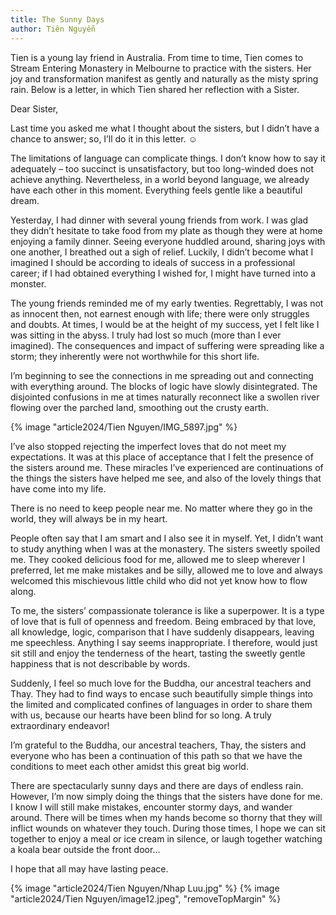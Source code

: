 ```yaml
---
title: The Sunny Days
author: Tiên Nguyễn
---
```


<p class="editors-preface">Tien is a young lay friend in Australia. From time to time, Tien comes to Stream Entering Monastery in Melbourne to practice with the sisters. Her joy and transformation manifest as gently and naturally as the misty spring rain. Below is a letter, in which Tien shared her reflection with a Sister.</p>

Dear Sister,

Last time you asked me what I thought about the sisters, but I didn’t have a chance to answer; so, I’ll do it in this letter. ☺

The limitations of language can complicate things. I don’t know how to say it adequately – too succinct is unsatisfactory, but too long-winded does not achieve anything. Nevertheless, in a world beyond language, we already have each other in this moment. Everything feels gentle like a beautiful dream.

Yesterday, I had dinner with several young friends from work. I was glad they didn’t hesitate to take food from my plate as though they were at home enjoying a family dinner. Seeing everyone huddled around, sharing joys with one another, I breathed out a sigh of relief. Luckily, I didn’t become what I imagined I should be according to ideals of success in a professional career; if I had obtained everything I wished for, I might have turned into a monster.

The young friends reminded me of my early twenties. Regrettably, I was not as innocent then, not earnest enough with life; there were only struggles and doubts. At times, I would be at the height of my success, yet I felt like I was sitting in the abyss. I truly had lost so much (more than I ever imagined). The consequences and impact of suffering were spreading like a storm; they inherently were not worthwhile for this short life.

I’m beginning to see the connections in me spreading out and connecting with everything around. The blocks of logic have slowly disintegrated. The disjointed confusions in me at times naturally reconnect like a swollen river flowing over the parched land, smoothing out the crusty earth.

{% image "article2024/Tien Nguyen/IMG_5897.jpg" %}

I’ve also stopped rejecting the imperfect loves that do not meet my expectations. It was at this place of acceptance that I felt the presence of the sisters around me. These miracles I’ve experienced are continuations of the things the sisters have helped me see, and also of the lovely things that have come into my life.

There is no need to keep people near me. No matter where they go in the world, they will always be in my heart.

People often say that I am smart and I also see it in myself. Yet, I didn’t want to study anything when I was at the monastery. The sisters sweetly spoiled me. They cooked delicious food for me, allowed me to sleep wherever I preferred, let me make mistakes and be silly, allowed me to love and always welcomed this mischievous little child who did not yet know how to flow along.

To me, the sisters’ compassionate tolerance is like a superpower. It is a type of love that is full of openness and freedom. Being embraced by that love, all knowledge, logic, comparison that I have suddenly disappears, leaving me speechless. Anything I say seems inappropriate. I therefore, would just sit still and enjoy the tenderness of the heart, tasting the sweetly gentle happiness that is not describable by words.

Suddenly, I feel so much love for the Buddha, our ancestral teachers and Thay. They had to find ways to encase such beautifully simple things into the limited and complicated confines of languages in order to share them with us, because our hearts have been blind for so long. A truly extraordinary endeavor!

I’m grateful to the Buddha, our ancestral teachers, Thay, the sisters and everyone who has been a continuation of this path so that we have the conditions to meet each other amidst this great big world.

There are spectacularly sunny days and there are days of endless rain. However, I’m now simply doing the things that the sisters have done for me. I know I will still make mistakes, encounter stormy days, and wander around. There will be times when my hands become so thorny that they will inflict wounds on whatever they touch. During those times, I hope we can sit together to enjoy a meal or ice cream in silence, or laugh together watching a koala bear outside the front door…

I hope that all may have lasting peace.

<div class="article-end"></div>

{% image "article2024/Tien Nguyen/Nhap Luu.jpg" %}
{% image "article2024/Tien Nguyen/image12.jpeg", "removeTopMargin" %}
